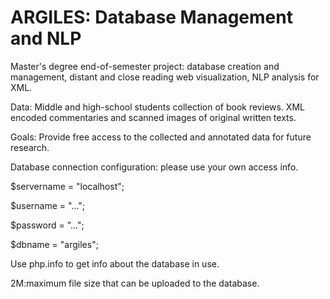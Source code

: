 # ARGILES: Database Management and NLP

Master's degree end-of-semester project: database creation and management, distant and close reading web visualization, NLP analysis for XML.

Data: Middle and high-school students collection of book reviews. XML encoded commentaries and scanned images of original written texts.

Goals: Provide free access to the collected and annotated data for future research.

Database connection configuration: please use your own access info.

$servername = "localhost";

$username = "...";

$password = "...";

$dbname = "argiles";

Use php.info to get info about the database in use.

2M:maximum file size that can be uploaded to the database.
